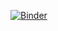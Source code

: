 [![Binder](https://mybinder.org/badge_logo.svg)](https://mybinder.org/v2/gh/dasudigital/optuna_workshop)

